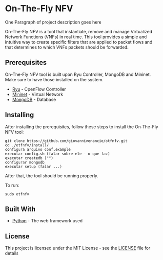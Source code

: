 # On-The-Fly NFV

One Paragraph of project description goes here

On-The-Fly NFV is a tool that instantiate, remove and manage Virtualized Network Functions (VNFs) in real time. This tool provides a simple and intuitive way to create specific filters that are applied to packet flows and that determines to which VNFs packets should be forwarded.

## Prerequisites

On-The-Fly NFV tool is built upon Ryu Controller, MongoDB and Mininet. Make sure to have those installed on the system.

* [Ryu](https://osrg.github.io/ryu/) - OpenFlow Controller
* [Mininet](http://mininet.org/) - Virtual Network
* [MongoDB](https://www.mongodb.com/) - Database

## Installing

After installing the prerequisites, follow these steps to install the On-The-Fly NFV tool:

```
git clone https://github.com/giovannivenancio/otfnfv.git
cd ./otfnfv/install/
configura arquivo conf.example
executar config.sh (falar sobre ele - o que faz)
executar createdb ("")
configurar mongodb
executar setup (falar ...)
```

After that, the tool should be running properly.

To run:

```
sudo otfnfv
```

## Built With

* [Python](https://www.python.org/) - The web framework used

## License

This project is licensed under the MIT License - see the [LICENSE](LICENSE) file for details
